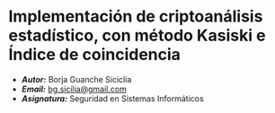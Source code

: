 # Implementación de criptoanálisis estadístico, con método Kasiski e Índice de coincidencia

* ***Autor:*** Borja Guanche Siciclia
* ***Email:*** bg.sicilia@gmail.com
* ***Asignatura:*** Seguridad en Sistemas Informáticos

